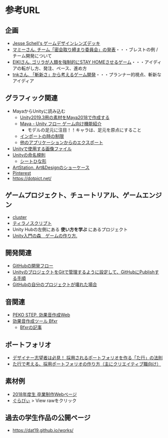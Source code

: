 # 参考URL

## 企画
- [Jesse Schell's ゲームデザインレンズデッキ](http://deck.artofgamedesign.com/#/?lang=jp)
- [マミーさん. チーム「密会取り締まり委員会」の発表](https://youtu.be/-qWwYVWgczA?t=6093)・・・ブレストの例 / チーム開発について
- [EIKIさん. ゴリラが人類を強制的にSTAY HOMEさせるゲーム](https://youtu.be/-qWwYVWgczA?t=6719)・・・アイディアの転がし方、発注、ペース、進め方
- [tnkさん. 「斬新さ」から考えるゲーム開発](https://youtu.be/-qWwYVWgczA?t=3002)・・・プランナー的視点、斬新なアイディア

## グラフィック関連
- MayaからUnityに読み込む
  - [Unity2019.3用の素材をMaya2018で作成する](https://docs.google.com/document/d/1zCH_7f2IZZg361Lfu11oDT0pEKv0dbWFvMrKpOBpWKE/)
  - [Maya - Unity フロー ゲーム向け機能紹介](https://area.autodesk.jp/movie/unity-autodesk-game-pipeline/14.html)
    - モデルの足元に注目！！キャラは、足元を原点にすること
  - [インポートの時の制限](https://docs.unity3d.com/ja/2018.4/Manual/HOWTO-ImportObjectsFrom3DApps.html)
  - [他のアプリケーションからのエクスポート](https://docs.unity3d.com/ja/2018.4/Manual/HOWTO-exportFBX.html)
- [Unityで使用する画像ファイル](https://docs.google.com/document/d/1KxhV1sL614Ui90LyaXOegaEkIFTg6c6eTam_ntYZl34/)
- [Unityの命名規則](http://am1tanaka.hatenablog.com/entry/2019/12/06/101055)
  - [シートひな形](https://docs.google.com/spreadsheets/d/1MV--pg9RYgMXMCftDIoX7AJAxXn95eMiCc0f8-SL5U8/)
- [ArtStation. Art&Designのショーケース](https://www.artstation.com/)
- [Pinterest](https://www.pinterest.jp/)
- https://dotpict.net/

## ゲームプロジェクト、チュートリアル、ゲームエンジン
- [cluster](https://cluster.mu/)
- [ティラノスクリプト](https://tyrano.jp/)
- Unity Hubの左側にある **使い方を学ぶ** にあるプロジェクト
- [Unity入門の森　ゲームの作り方.](https://3dunity.org/game-create-lesson/)

## 開発関連
- [GitHubの開発フロー](https://sketchboard.me/LBSAHzZ8ynEE)
- [UnityのプロジェクトをGitで管理するように設定して、GitHubにPublishする手順](https://github.com/dat19/gp1/blob/master/github-unity.md)
- [GitHubの自分のプロジェクトが壊れた場合](https://docs.google.com/document/d/1HlV70sEMS8G3eLAD6YMuIObY7hei7YdaXKObGV9EpYg/)

## 音関連
- [PEKO STEP. 効果音作成Web](https://www.peko-step.com/tool/soundeffect/)
- [効果音作成ツール Bfxr](https://www.bfxr.net/)
  - [Bfxrの記事](http://inter-high-blog.unity3d.jp/2017/08/09/bfxr/)

## ポートフォリオ
- [デザイナー志望者は必見！ 採用されるポートフォリオを作る「た行」の法則](https://www.e-aidem.com/ch/jimocoro/entry/otakana01)
- [た行で考える、採用ポートフォリオの作り方（主にクリエイティブ職向け）](https://note.com/jyushok/n/n39429686354a)


## 素材例
- [2018年度生 卒業制作Webページ](https://dat18.github.io/works/)
- [ぐらびぃ](https://github.com/dat19/sotsusei/blob/master/Resources/Graviy.unitypackage) > View rawをクリック


## 過去の学生作品の公開ページ
- https://dat19.github.io/works/

